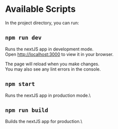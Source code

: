 # Available Scripts

In the project directory, you can run:

## `npm run dev`

Runs the nextJS app in development mode.\
Open [http://localhost:3000](http://localhost:3000) to view it in your browser.

The page will reload when you make changes.\
You may also see any lint errors in the console.

## `npm start`

Runs the nextJS app in production mode.\

## `npm run build`

Builds the nextJS app for production.\
